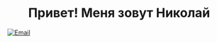 <div align="center">
  <h1>Привет! Меня зовут Николай</h1>
</div>

[![Email](https://img.shields.io/badge/Email-nik_mitr@mail.ru-green)](mailto:nik_mitr@mail.ru)

<!--
**NikMitr/NikMitr** is a ✨ _special_ ✨ repository because its `README.md` (this file) appears on your GitHub profile.

Here are some ideas to get you started:

- 🔭 I’m currently working on ...
- 🌱 I’m currently learning ...
- 👯 I’m looking to collaborate on ...
- 🤔 I’m looking for help with ...
- 💬 Ask me about ...
- 📫 How to reach me: ...
- 😄 Pronouns: ...
- ⚡ Fun fact: ...
-->
